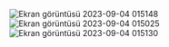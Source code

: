 ![Ekran görüntüsü 2023-09-04 015148](https://github.com/iskenderErgul/Laravel-ile-Excel-Veri-Yazdirma/assets/100355107/41e1fda0-1092-4258-9246-7f958f194fb5)
![Ekran görüntüsü 2023-09-04 015025](https://github.com/iskenderErgul/Laravel-ile-Excel-Veri-Yazdirma/assets/100355107/b2fa1071-95b0-4c9e-800e-2570ceb3dfd6)
![Ekran görüntüsü 2023-09-04 015130](https://github.com/iskenderErgul/Laravel-ile-Excel-Veri-Yazdirma/assets/100355107/81f9ee95-95e8-42a0-a62d-3ea3751f8db4)
